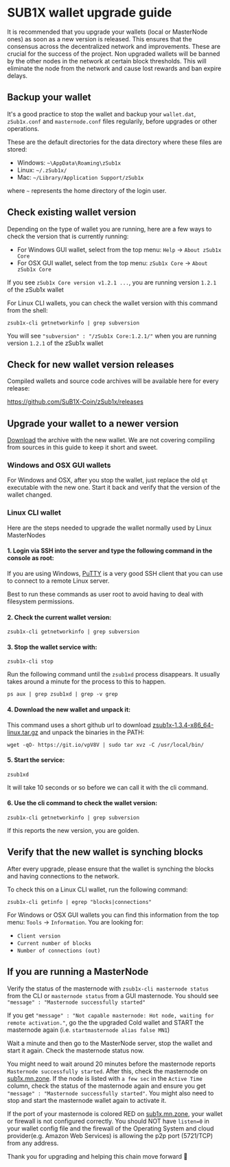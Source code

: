 # SUB1X wallet upgrade guide

It is recommended that you upgrade your wallets (local or MasterNode ones) as soon as a new version is released.
This ensures that the consensus across the decentralized network and improvements. These are crucial for the success of the project. Non upgraded wallets will be banned by the other nodes in the network at certain block thresholds. This will eliminate the node from the network and cause lost rewards and ban expire delays.


## Backup your wallet

It's a good practice to stop the wallet and backup your `wallet.dat`, `zSub1x.conf` and `masternode.conf` files regularily, before upgrades or other operations.

These are the default directories for the data directory where these files are stored:
 * Windows: `~\AppData\Roaming\zSub1x`
 * Linux: `~/.zSub1x/`
 * Mac: `~/Library/Application Support/zSub1x`

where `~` represents the home directory of the login user.


## Check existing wallet version

Depending on the type of wallet you are running, here are a few ways to check the version that is currently running:

* For Windows GUI wallet, select from the top menu: `Help` -> `About zSub1x Core`
* For OSX GUI wallet, select from the top menu: `zSub1x Core` -> `About zSub1x Core`

If you see `zSub1x Core version v1.2.1 ...`, you are running version `1.2.1` of the zSub1x wallet

For Linux CLI wallets, you can check the wallet version with this command from the shell:
```
zsub1x-cli getnetworkinfo | grep subversion
```

You will see `"subversion" : "/zSub1x Core:1.2.1/"` when you are running version `1.2.1` of the zSub1x wallet


## Check for new wallet version releases

Compiled wallets and source code archives will be available here for every release:

https://github.com/SuB1X-Coin/zSub1x/releases

## Upgrade your wallet to a newer version

[Download](https://github.com/SuB1X-Coin/zSub1x/releases) the archive with the new wallet. We are not covering compiling from sources in this guide to keep it short and sweet.

### Windows and OSX GUI wallets

For Windows and OSX, after you stop the wallet, just replace the old `qt` executable with the new one. Start it back and verify that the version of the wallet changed.

### Linux CLI wallet

Here are the steps needed to upgrade the wallet normally used by Linux MasterNodes 

#### 1. Login via SSH into the server and type the following command in the console as root:

If you are using Windows, [PuTTY](https://putty.org) is a very good SSH client that you can use to connect to a remote Linux server.

Best to run these commands as user root to avoid having to deal with filesystem permissions.

#### 2. Check the current wallet version:
```
zsub1x-cli getnetworkinfo | grep subversion
```

#### 3. Stop the wallet service with:
```
zsub1x-cli stop
```
Run the following command until the `zsub1xd` process disappears. It usually takes around a minute for the process to this to happen.
```
ps aux | grep zsub1xd | grep -v grep
```

#### 4. Download the new wallet and unpack it:

This command uses a short github url to download [zsub1x-1.3.4-x86_64-linux.tar.gz](https://github.com/SuB1X-Coin/zSub1x/releases/download/v1.3.4/zsub1x-1.3.4-x86_64-linux.tar.gz) and unpack the binaries in the PATH:
```
wget -qO- https://git.io/vpV8V | sudo tar xvz -C /usr/local/bin/
```

#### 5. Start the service:
```
zsub1xd
```
It will take 10 seconds or so before we can call it with the cli command.

#### 6. Use the cli command to check the wallet version:
```
zsub1x-cli getnetworkinfo | grep subversion
```

If this reports the new version, you are golden.


## Verify that the new wallet is synching blocks

After every upgrade, please ensure that the wallet is synching the blocks and having connections to the network. 

To check this on a Linux CLI wallet, run the following command:
```
zsub1x-cli getinfo | egrep "blocks|connections"
```

For Windows or OSX GUI wallets you can find this information from the top menu: `Tools` -> `Information`. You are looking for:
 * `Client version`
 * `Current number of blocks`
 * `Number of connections (out)`

## If you are running a MasterNode

Verify the status of the masternode with `zsub1x-cli masternode status` from the CLI or `masternode status` from a GUI masternode.
You should see `"message" : "Masternode successfully started"`

If you get `"message" : "Not capable masternode: Hot node, waiting for remote activation."`, go the the upgraded Cold wallet and START the masternode again (i.e. `startmasternode alias false MN1`)

Wait a minute and then go to the MasterNode server, stop the wallet and start it again. Check the masternode status now.

You might need to wait around 20 minutes before the masternode reports `Masternode successfully started`.
After this, check the masternode on [sub1x.mn.zone](http://sub1x.mn.zone). If the node is listed with `a few sec` in the `Active Time` column, check the status of the masternode again and ensure you get `"message" : "Masternode successfully started"`. You might also need to stop and start the masternode wallet again to activate it.

If the port of your masternode is colored RED on [sub1x.mn.zone](http://sub1x.mn.zone), your wallet or firewall is not configured correctly. You should NOT have `listen=0` in your wallet config file and the firewall of the Operating System and cloud provider(e.g. Amazon Web Services) is allowing the p2p port (5721/TCP) from any address.

Thank you for upgrading and helping this chain move forward :rocket:
